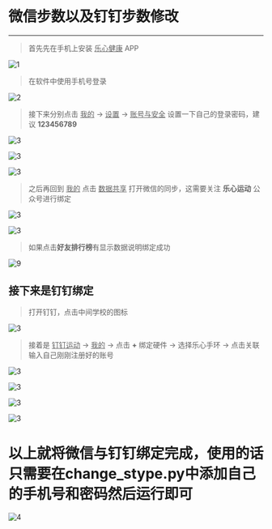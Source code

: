 # 微信步数以及钉钉步数修改

-----------

> 首先先在手机上安装 <u>乐心健康</u> APP

![1](https://jojo-1303952275.cos.ap-chengdu.myqcloud.com/img/1.jpg)

> 在软件中使用手机号登录

![2](https://jojo-1303952275.cos.ap-chengdu.myqcloud.com/img/2.jpg)

>接下来分别点击 <u>我的</u> -> <u>设置</u> -> <u>账号与安全</u> 设置一下自己的登录密码，建议 **123456789**

![3](https://jojo-1303952275.cos.ap-chengdu.myqcloud.com/img/3.jpg)

![3](https://jojo-1303952275.cos.ap-chengdu.myqcloud.com/img/4.jpg)

![3](https://jojo-1303952275.cos.ap-chengdu.myqcloud.com/img/5.png)

>之后再回到 <u>我的</u> 点击 <u>数据共享</u> 打开微信的同步，这需要关注 **乐心运动** 公众号进行绑定

![3](https://jojo-1303952275.cos.ap-chengdu.myqcloud.com/img/7.jpg)

![3](https://jojo-1303952275.cos.ap-chengdu.myqcloud.com/img/8.jpg)

>如果点击**好友排行榜**有显示数据说明绑定成功

![9](https://jojo-1303952275.cos.ap-chengdu.myqcloud.com/img/9.jpg)

## 接下来是钉钉绑定

>打开钉钉，点击中间学校的图标

![3](https://jojo-1303952275.cos.ap-chengdu.myqcloud.com/img/10.jpg)

>接着是 <u>钉钉运动</u> -> <u>我的</u> -> 点击 **+** 绑定硬件 -> 选择乐心手环 -> 点击关联输入自己刚刚注册好的账号

![3](https://jojo-1303952275.cos.ap-chengdu.myqcloud.com/img/11.png)

![3](https://jojo-1303952275.cos.ap-chengdu.myqcloud.com/img/12.jpg)

![3](https://jojo-1303952275.cos.ap-chengdu.myqcloud.com/img/13.jpg)

![3](https://jojo-1303952275.cos.ap-chengdu.myqcloud.com/img/14.png)





# 以上就将微信与钉钉绑定完成，使用的话只需要在change_stype.py中添加自己的手机号和密码然后运行即可

![4](https://jojo-1303952275.cos.ap-chengdu.myqcloud.com/img/17B10E2D3231B9DEAD33C21D66E2ABF7.png)
